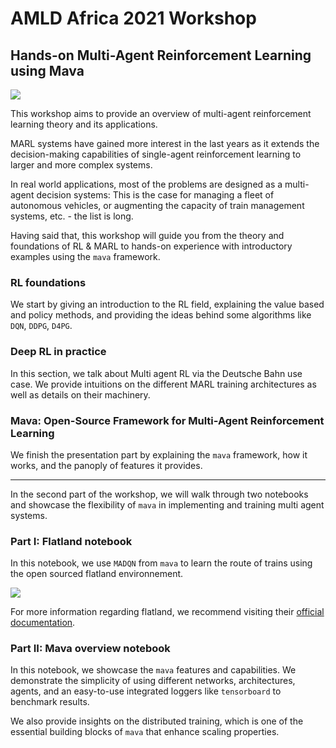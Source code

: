 # AMLD Africa 2021 Workshop
## Hands-on Multi-Agent Reinforcement Learning using Mava

<a href="https://actu.epfl.ch/news/amld-africa-2021-tickets-now-available/" target="_blank">
  <img src="https://actu.epfl.ch/image/108066/original/2048x1150.jpg"/>
</a>

This workshop aims to provide an overview of multi-agent reinforcement learning theory
and its applications.

MARL systems have gained more interest in the last years as it extends the decision-making capabilities
of single-agent reinforcement learning to larger and more complex systems.

In real world applications, most of the problems are designed as a multi-agent decision systems:
This is the case for managing a fleet of autonomous vehicles, or augmenting the capacity
of train management systems, etc. - the list is long.

Having said that, this workshop will guide you from the theory and foundations of RL & MARL
to hands-on experience with introductory examples using the `mava` framework.

### RL foundations
We start by giving an introduction to the RL field, explaining the value based and policy methods,
and providing the ideas behind some algorithms like `DQN`, `DDPG`, `D4PG`.

### Deep RL in practice
In this section, we talk about Multi agent RL via the Deutsche Bahn use case.
We provide intuitions on the different MARL training architectures as well as details on their machinery.

### Mava: Open-Source Framework for Multi-Agent Reinforcement Learning
We finish the presentation part by explaining the `mava` framework, how it works, and the
panoply of features it provides.

---

In the second part of the workshop, we will walk through two notebooks and showcase the flexibility
of `mava` in implementing and training multi agent systems.

### Part I: Flatland notebook

In this notebook, we use `MADQN` from `mava` to learn the route of trains using the open sourced
flatland environnement.

<img src=https://i.imgur.com/VrTQVeM.gif>

For more information regarding flatland, we recommend visiting their [official documentation](http://flatland-rl-docs.s3-website.eu-central-1.amazonaws.com/01_readme.html).

### Part II: Mava overview notebook
In this notebook, we showcase the `mava` features and capabilities.
We demonstrate the simplicity of using different networks, architectures, agents, and an easy-to-use
integrated loggers like `tensorboard` to benchmark results.

We also provide insights on the distributed training, which is one of the essential building
blocks of `mava` that enhance scaling properties.
